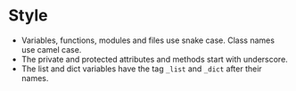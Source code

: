 # Style
- Variables, functions, modules and files use snake case. Class names use camel case.
- The private and protected attributes and methods start with underscore.
- The list and dict variables have the tag `_list` and `_dict` after their names.
